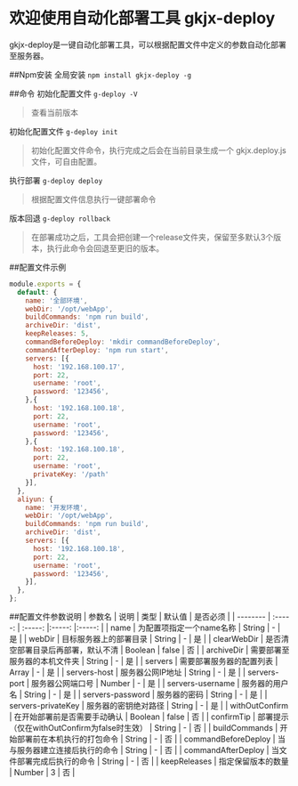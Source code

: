 # 欢迎使用自动化部署工具 gkjx-deploy

gkjx-deploy是一键自动化部署工具，可以根据配置文件中定义的参数自动化部署至服务器。

##Npm安装
全局安装 `npm install gkjx-deploy -g`

##命令
初始化配置文件 `g-deploy -V`
> 查看当前版本

初始化配置文件 `g-deploy init`
> 初始化配置文件命令，执行完成之后会在当前目录生成一个 gkjx.deploy.js 文件，可自由配置。

执行部署 `g-deploy deploy`
> 根据配置文件信息执行一键部署命令

版本回退 `g-deploy rollback`
> 在部署成功之后，工具会把创建一个release文件夹，保留至多默认3个版本，执行此命令会回退至更旧的版本。

##配置文件示例
```javascript
module.exports = {
  default: {
    name: '全部环境',
    webDir: '/opt/webApp',
    buildCommands: 'npm run build',
    archiveDir: 'dist',
    keepReleases: 5,
    commandBeforeDeploy: 'mkdir commandBeforeDeploy',
    commandAfterDeploy: 'npm run start',
    servers: [{
      host: '192.168.100.17',
      port: 22,
      username: 'root',
      password: '123456',
    },{
      host: '192.168.100.18',
      port: 22,
      username: 'root',
      password: '123456',
    },{
      host: '192.168.100.18',
      port: 22,
      username: 'root',
      privateKey: '/path'
    }],
  },
  aliyun: {
    name: '开发环境',
    webDir: '/opt/webApp',
    buildCommands: 'npm run build',
    archiveDir: 'dist',
    servers: [{
      host: '192.168.100.18',
      port: 22,
      username: 'root',
      password: '123456',
    }],
  },
};

```

##配置文件参数说明
| 参数名        | 说明   |  类型 |  默认值 | 是否必须 |
| --------   | :-----:  | :-----:  |:-----: |:-----: |
| name      | 为配置项指定一个name名称   | String | - | 是 |
| webDir    | 目标服务器上的部署目录   | String | - | 是 |
| clearWebDir    | 是否清空部署目录后再部署，默认不清   | Boolean | false | 否 |
| archiveDir   |    需要部署至服务器的本机文件夹    | String | - | 是 |
| servers   |    需要部署服务器的配置列表    | Array | - | 是 |
| servers-host   |    服务器公网IP地址    | String | - | 是 |
| servers-port   |    服务器公网端口号    | Number | - | 是 |
| servers-username   |    服务器的用户名    | String | - | 是 |
| servers-password   |    服务器的密码    | String | - | 是 |
| servers-privateKey   |    服务器的密钥绝对路径    | String | - | 是 |
| withOutConfirm      | 在开始部署前是否需要手动确认   | Boolean | false | 否 |
| confirmTip    |    部署提示（仅在withOutConfirm为false时生效）    | String | - | 否 |
| buildCommands    |    开始部署前在本机执行的打包命令    | String | - | 否 |
| commandBeforeDeploy   |    当与服务器建立连接后执行的命令    | String | - | 否 |
| commandAfterDeploy   |    当文件部署完成后执行的命令    | String | - | 否 |
| keepReleases   |    指定保留版本的数量    | Number | 3 | 否 |
